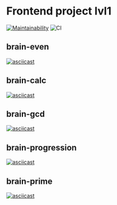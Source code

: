 # Frontend project lvl1

[![Maintainability](https://api.codeclimate.com/v1/badges/a99a88d28ad37a79dbf6/maintainability)](https://codeclimate.com/github/codeclimate/codeclimate/maintainability)
![CI](https://github.com/EgorKorol/frontend-project-lvl1/workflows/CI/badge.svg?branch=master&event=push)

## brain-even
[![asciicast](https://asciinema.org/a/356740.svg)](https://asciinema.org/a/356740)

## brain-calc
[![asciicast](https://asciinema.org/a/uiYIa39vKPH56arbbcqBx3ZdV.svg)](https://asciinema.org/a/uiYIa39vKPH56arbbcqBx3ZdV)

## brain-gcd
[![asciicast](https://asciinema.org/a/obVPHAqBzKkhjhYmofIKeLWqT.svg)](https://asciinema.org/a/obVPHAqBzKkhjhYmofIKeLWqT)

## brain-progression
[![asciicast](https://asciinema.org/a/pWZk3yWozgtAbF8RGk5tlLj9C.svg)](https://asciinema.org/a/pWZk3yWozgtAbF8RGk5tlLj9C)

## brain-prime
[![asciicast](https://asciinema.org/a/p3NYmVrKVO1pl64FcmJMwatPS.svg)](https://asciinema.org/a/p3NYmVrKVO1pl64FcmJMwatPS)
